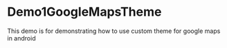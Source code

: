 # Demo1GoogleMapsTheme
This demo is for demonstrating how to use custom theme for google maps in android
